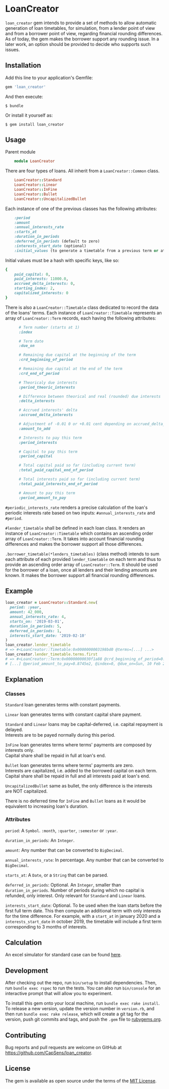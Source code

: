 # LoanCreator

`loan_creator` gem intends to provide a set of methods to allow automatic generation of loan timetables, for simulation, from a lender point of view and from a borrower point of view, regarding financial rounding differences. As of today, the gem makes the borrower support any rounding issue. In a later work, an option should be provided to decide who supports such issues.

## Installation

Add this line to your application's Gemfile:

```ruby
gem 'loan_creator'
```

And then execute:

    $ bundle

Or install it yourself as:

    $ gem install loan_creator

## Usage

Parent module

```ruby
    module LoanCreator
```

There are four types of loans. All inherit from a `LoanCreator::Common` class.

```ruby
    LoanCreator::Standard
    LoanCreator::Linear
    LoanCreator::InFine
    LoanCreator::Bullet
    LoanCreator::UncapitalizedBullet
```

Each instance of one of the previous classes has the following attributes:

```ruby
    :period
    :amount
    :annual_interests_rate
    :starts_at
    :duration_in_periods
    :deferred_in_periods (default to zero)
    :interests_start_date (optional)
    :initial_values (to generate a timetable from a previous term or at a given state)
```

Initial values must be a hash with specific keys, like so:

```ruby
{
    paid_capital: 0,
    paid_interests: 11000.0,
    accrued_delta_interests: 0,
    starting_index: 2,
    capitalized_interests: 0
}
```

There is also a `LoanCreator::Timetable` class dedicated to record the data of the loans' terms. Each instance of `LoanCreator::Timetable` represents an array of `LoanCreator::Term` records, each having the following attributes:

```ruby
      # Term number (starts at 1)
      :index

      # Term date
      :due_on

      # Remaining due capital at the beginning of the term
      :crd_beginning_of_period

      # Remaining due capital at the end of the term
      :crd_end_of_period

      # Theoricaly due interests
      :period_theoric_interests

      # Difference between theorical and real (rounded) due interests
      :delta_interests

      # Accrued interests' delta
      :accrued_delta_interests

      # Adjustment of -0.01 0 or +0.01 cent depending on accrued_delta_interests
      :amount_to_add

      # Interests to pay this term
      :period_interests

      # Capital to pay this term
      :period_capital

      # Total capital paid so far (including current term)
      :total_paid_capital_end_of_period

      # Total interests paid so far (including current term)
      :total_paid_interests_end_of_period

      # Amount to pay this term
      :period_amount_to_pay
```

`#periodic_interests_rate` renders a precise calculation of the loan's periodic interests rate based on two inputs: `#annual_interests_rate` and `#period`.

`#lender_timetable` shall be defined in each loan class. It renders an instance of `LoanCreator::Timetable` which contains an ascending order array of `LoanCreator::Term`. It takes into account financial rounding differences and makes the borrower
support all those differences.

`.borrower_timetable(*lenders_timetables)` (class method) intends to sum each attribute of each provided `lender_timetable` on each term and thus to provide an ascending order array of `LoanCreator::Term`. It should be used for the borrower of a loan, once all lenders and their lending amounts
are known. It makes the borrower support all financial rounding differences.

## Example

```ruby
loan_creator = LoanCreator::Standard.new(
  period: :year,
  amount: 42_000,
  annual_interests_rate: 4,
  starts_on: '2019-03-01',
  duration_in_periods: 5,
  deferred_in_periods: 1,
  interests_start_date: '2019-02-10'
)
loan_creator.lender_timetable
# => #<LoanCreator::Timetable:0x0000000003198bd0 @terms=[...] ...>
loan_creator.lender_timetable.terms.first
# => #<LoanCreator::Term:0x00000000030f1a88 @crd_beginning_of_period=0.42e5,
# [...] @period_amount_to_pay=0.8745e2, @index=0, @due_on=Sun, 10 Feb 2019>
````

## Explanation

### Classes

`Standard` loan generates terms with constant payments.

`Linear` loan generates terms with constant capital share payment.

`Standard` and `Linear` loans may be capital-deferred, i.e. capital repayment is delayed.\
Interests are to be payed normally during this period.

`InFine` loan generates terms where terms' payments are composed by interests only.\
Capital share shall be repaid in full at loan's end.

`Bullet` loan generates terms where terms' payments are zero. \
Interests are capitalized, i.e. added to the borrowed capital on each term.\
Capital share shall be repaid in full and all interests paid at loan's end.

`UncapitalizedBullet` same as bullet, the only difference is the interests\
are NOT capitalized.

There is no deferred time for `InFine` and `Bullet` loans as it would be equivalent to increasing loan's duration.

### Attributes

`period`: A `Symbol`. `:month`, `:quarter`, `:semester` or `:year`.

`duration_in_periods`: An `Integer`.

`amount`: Any number that can be converted to `BigDecimal`.

`annual_interests_rate`: In percentage. Any number that can be converted to `BigDecimal`.

`starts_at`: A `Date`, or a `String` that can be parsed.

`deferred_in_periods`: Optional. An `Integer`, smaller than `duration_in_periods`. Number of periods during which no
capital is refunded, only interest. Only relevant for `Standard` and `Linear` loans.

`interests_start_date`: Optional. To be used when the loan starts before the first full term date. This then compute an
additional term with only interests for the time difference.
For example, with a `start_at` in january 2020 and a `interests_start_date` in october 2019, the timetable will include a
first term corresponding to 3 months of interests.

## Calculation

An excel simulator for standard case can be found [here](CapSens_Loan.xlsx).

## Development

After checking out the repo, run `bin/setup` to install dependencies. Then, run `bundle exec rspec` to run the tests. You can also run `bin/console` for an interactive prompt that will allow you to experiment.

To install this gem onto your local machine, run `bundle exec rake install`. To release a new version, update the version number in `version.rb`, and then run `bundle exec rake release`, which will create a git tag for the version, push git commits and tags, and push the `.gem` file to [rubygems.org](https://rubygems.org).

## Contributing

Bug reports and pull requests are welcome on GitHub at https://github.com/CapSens/loan_creator.


## License

The gem is available as open source under the terms of the [MIT License](http://opensource.org/licenses/MIT).
